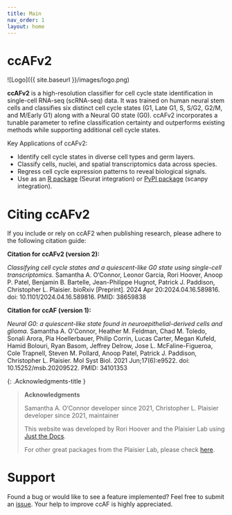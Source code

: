 ```yaml
---
title: Main
nav_order: 1
layout: home
---
```

# ccAFv2
![Logo]({{ site.baseurl }}/images/logo.png)

**ccAFv2** is a high-resolution classifier for cell cycle state identification in single-cell RNA-seq (scRNA-seq) data. It was trained on human neural stem cells and classifies six distinct cell cycle states (G1, Late G1, S, S/G2, G2/M, and M/Early G1) along with a Neural G0 state (G0). ccAFv2 incorporates a tunable parameter to refine classification certainty and outperforms existing methods while supporting additional cell cycle states.

Key Applications of ccAFv2:
- Identify cell cycle states in diverse cell types and germ layers.
- Classify cells, nuclei, and spatial transcriptomics data across species.
- Regress cell cycle expression patterns to reveal biological signals.
- Use as an [R package](https://github.com/plaisier-lab/ccafv2_R) (Seurat integration) or [PyPI package](https://pypi.org/project/ccAF/) (scanpy integration).

# Citing ccAFv2
If you include or rely on ccAF2 when publishing research, please adhere to the following citation guide:

**Citation for ccAFv2 (version 2):**

*Classifying cell cycle states and a quiescent-like G0 state using single-cell transcriptomics.* Samantha A. O‘Connor, Leonor Garcia, Rori Hoover, Anoop P. Patel, Benjamin B. Bartelle, Jean-Philippe Hugnot, Patrick J. Paddison, Christopher L. Plaisier. bioRxiv [Preprint]. 2024 Apr 20:2024.04.16.589816. doi: 10.1101/2024.04.16.589816. PMID: 38659838

**Citation for ccAF (version 1):**

*Neural G0: a quiescent-like state found in neuroepithelial-derived cells and glioma.* Samantha A. O'Connor, Heather M. Feldman, Chad M. Toledo, Sonali Arora, Pia Hoellerbauer, Philip Corrin, Lucas Carter, Megan Kufeld, Hamid Bolouri, Ryan Basom, Jeffrey Delrow, Jose L. McFaline-Figueroa, Cole Trapnell, Steven M. Pollard, Anoop Patel, Patrick J. Paddison, Christopher L. Plaisier. Mol Syst Biol. 2021 Jun;17(6):e9522. doi: 10.15252/msb.20209522. PMID: 34101353

{: .Acknowledgments-title }
>**Acknowledgments**
>
>Samantha A. O‘Connor developer since 2021, Christopher L. Plaisier developer since 2021, maintainer 
>
>This website was developed by Rori Hoover and the Plaisier Lab using [Just the Docs](https://github.com/just-the-docs/just-the-docs).
>
> For other great packages from the Plaisier Lab, please check [here](https://github.com/plaisier-lab).

# Support 
Found a bug or would like to see a feature implemented? Feel free to submit an [issue](https://github.com/plaisier-lab/ccAFv2_R/issues/new). Your help to improve ccAF is highly appreciated. 



